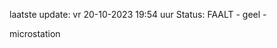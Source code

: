 laatste update: 
vr 20-10-2023 19:54   uur 
Status: FAALT - geel - 
<div class="service Y">microstation</div>
